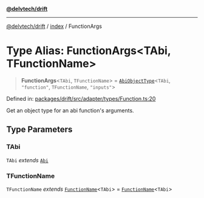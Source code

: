 [**@delvtech/drift**](../../README.md)

***

[@delvtech/drift](../../README.md) / [index](../README.md) / FunctionArgs

# Type Alias: FunctionArgs\<TAbi, TFunctionName\>

> **FunctionArgs**\<`TAbi`, `TFunctionName`\> = [`AbiObjectType`](AbiObjectType.md)\<`TAbi`, `"function"`, `TFunctionName`, `"inputs"`\>

Defined in: [packages/drift/src/adapter/types/Function.ts:20](https://github.com/delvtech/drift/blob/95370f81f9813e8d583ed884b0b07657be0d8f2c/packages/drift/src/adapter/types/Function.ts#L20)

Get an object type for an abi function's arguments.

## Type Parameters

### TAbi

`TAbi` *extends* [`Abi`](Abi.md)

### TFunctionName

`TFunctionName` *extends* [`FunctionName`](FunctionName.md)\<`TAbi`\> = [`FunctionName`](FunctionName.md)\<`TAbi`\>
